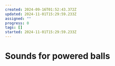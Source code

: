 ```yaml
---
created: 2024-09-16T01:52:43.372Z
updated: 2024-11-01T15:29:59.233Z
assigned: ""
progress: 0
tags: []
started: 2024-11-01T15:29:59.233Z
---
```


# Sounds for powered balls
